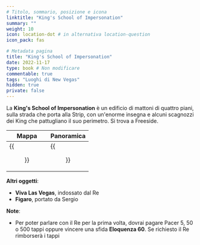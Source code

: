 ```yaml
---
# Titolo, sommario, posizione e icona
linktitle: "King's School of Impersonation"
summary: ""
weight: 10
icon: location-dot # in alternativa location-question
icon_pack: fas

# Metadata pagina
title: "King's School of Impersonation"
date: 2022-11-17
type: book # Non modificare
commentable: true
tags: "Luoghi di New Vegas"
hidden: true
private: false
---
```


<div class="fnv">

La **King's School of Impersonation** è un edificio di mattoni di quattro piani, sulla strada che porta alla Strip, con un'enorme insegna e alcuni scagnozzi dei King che pattugliano il suo perimetro. Si trova a Freeside.

| Mappa | Panoramica |
| ----- | ---------- |
| {{<figure src="fnv/King's_School_of_Impersonation_map.webp">}}      |  {{<figure src="fnv/The_Kings.webp">}}          | 


**Altri oggetti**:
- **Viva Las Vegas**, indossato dal Re
- **Figaro**, portato da Sergio

**Note**:
- Per poter parlare con il Re per la prima volta, dovrai pagare Pacer 5, 50 o 500 tappi oppure vincere una sfida **Eloquenza 60**. Se richiesto il Re rimborserà i tappi

</div>

